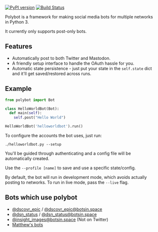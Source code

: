 [![PyPI version](https://badge.fury.io/py/polybot.svg)](https://badge.fury.io/py/polybot)
[![Build Status](https://travis-ci.org/russss/polybot.svg?branch=master)](https://travis-ci.org/russss/polybot)

Polybot is a framework for making social media bots for multiple
networks in Python 3.

It currently only supports post-only bots.

## Features

* Automatically post to both Twitter and Mastodon.
* A friendly setup interface to handle the OAuth hassle for you.
* Automatic state persistence - just put your state in the `self.state`
  dict and it'll get saved/restored across runs.

## Example

```python
from polybot import Bot

class HelloWorldBot(Bot):
  def main(self):
    self.post("Hello World")

HelloWorldBot('helloworldbot').run()
```

To configure the accounts the bot uses, just run:

    ./helloworldbot.py --setup

You'll be guided through authenticating and a config file will be
automatically created.

Use the `--profile [name]` to save and use a specific state/config.

By default, the bot will run in development mode, which avoids actually
posting to networks. To run in live mode, pass the `--live` flag.

## Bots which use polybot

* [@dscovr_epic](https://twitter.com/dscovr_epic) / [@dscovr_epic@botsin.space](https://botsin.space/@dscovr_epic)
* [@dsn_status](https://twitter.com/dsn_status) / [@dsn_status@botsin.space](https://botsin.space/@dsn_status)
* [@insight_images@botsin.space](https://botsin.space/@insight_images) (Not on Twitter)
* [Matthew's bots](https://github.com/dracos/scheduler)
